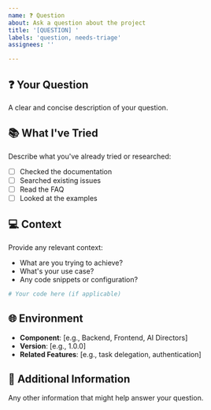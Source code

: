 ```yaml
---
name: ❓ Question
about: Ask a question about the project
title: '[QUESTION] '
labels: 'question, needs-triage'
assignees: ''

---
```


## ❓ Your Question

A clear and concise description of your question.

## 📚 What I've Tried

Describe what you've already tried or researched:
- [ ] Checked the documentation
- [ ] Searched existing issues
- [ ] Read the FAQ
- [ ] Looked at the examples

## 💻 Context

Provide any relevant context:
- What are you trying to achieve?
- What's your use case?
- Any code snippets or configuration?

```python
# Your code here (if applicable)
```

## 🌐 Environment

- **Component**: [e.g., Backend, Frontend, AI Directors]
- **Version**: [e.g., 1.0.0]
- **Related Features**: [e.g., task delegation, authentication]

## 📝 Additional Information

Any other information that might help answer your question.